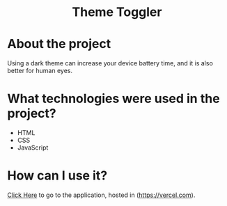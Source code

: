 <h1 align="center">Theme Toggler</h1>

# About the project

Using a dark theme can increase your device battery time, and it is also better for human eyes.

# What technologies were used in the project?

<ul>
  <li>HTML</li>
  <li>CSS</li>
  <li>JavaScript</li>
</ul>

# How can I use it?

[Click Here](https://dark-theme-lemon.vercel.app) to go to the application, hosted in (https://vercel.com).
